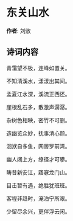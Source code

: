 # 东关山水

**作者**: 刘攽

## 诗词内容

青霭望不极，连峰如置关。

不知清溪水，漾漾出其间。

孟夏江水深，溪流正西还。

崖根乱石多，散激声潺潺。

杂树色相映，密竹不可删。

造幽览众妙，抚事清心颜。

洄洑自多鱼，网罟罗前湾。

幽人闭上方，缭径才可攀。

畴昔新安江，寤寐龙门山。

目击暂有遇，绝胜犹班班。

客程非趋时，淹泊宁所艰。

少留尽余兴，更伴浮云闲。

